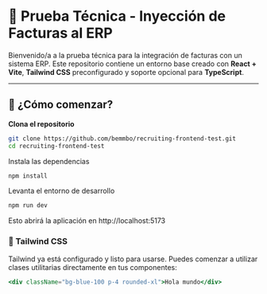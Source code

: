 # 🧾 Prueba Técnica - Inyección de Facturas al ERP

Bienvenido/a a la prueba técnica para la integración de facturas con un sistema ERP. Este repositorio contiene un entorno base creado con **React + Vite**, **Tailwind CSS** preconfigurado y soporte opcional para **TypeScript**.

---

## 🚀 ¿Cómo comenzar?

**Clona el repositorio**

```bash
git clone https://github.com/bemmbo/recruiting-frontend-test.git
cd recruiting-frontend-test
```

Instala las dependencias

```bash
npm install
```

Levanta el entorno de desarrollo

```bash
npm run dev
```

Esto abrirá la aplicación en http://localhost:5173

### 🎨 Tailwind CSS

Tailwind ya está configurado y listo para usarse. Puedes comenzar a utilizar clases utilitarias directamente en tus componentes:

```jsx
<div className="bg-blue-100 p-4 rounded-xl">Hola mundo</div>
```
